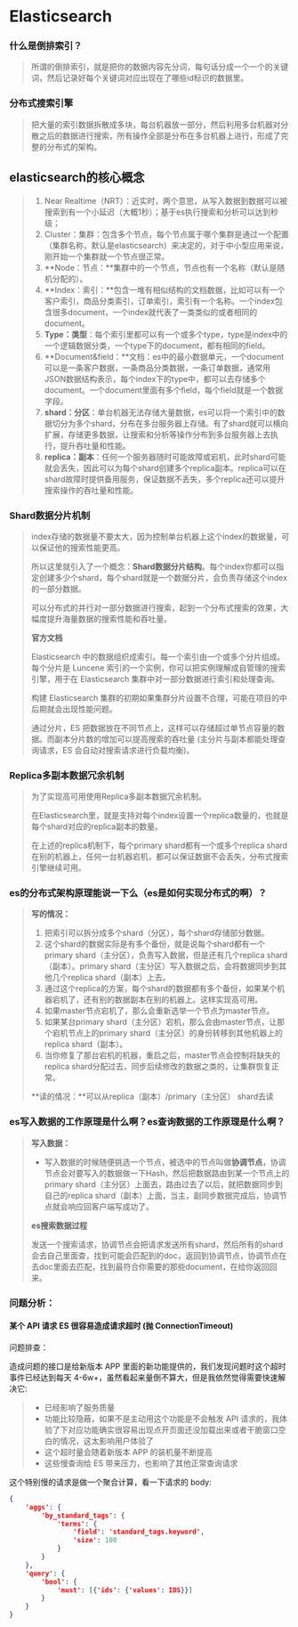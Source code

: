 # Elasticsearch

### 什么是倒排索引？

> 所谓的倒排索引，就是把你的数据内容先分词，每句话分成一个一个的关键词，然后记录好每个关键词对应出现在了哪些id标识的数据里。

### 分布式搜索引擎

> 把大量的索引数据拆散成多块，每台机器放一部分，然后利用多台机器对分散之后的数据进行搜索，所有操作全部是分布在多台机器上进行，形成了完整的分布式的架构。

## elasticsearch的核心概念

> 1. Near Realtime（NRT）：近实时，两个意思，从写入数据到数据可以被搜索到有一个小延迟（大概1秒）；基于es执行搜索和分析可以达到秒级；
> 2. Cluster：集群：包含多个节点，每个节点属于哪个集群是通过一个配置（集群名称，默认是elasticsearch）来决定的，对于中小型应用来说，刚开始一个集群就一个节点很正常。
> 3. **Node：节点：**集群中的一个节点，节点也有一个名称（默认是随机分配的）。
> 4. **Index：索引：**包含一堆有相似结构的文档数据，比如可以有一个客户索引，商品分类索引，订单索引，索引有一个名称。一个index包含很多document，一个index就代表了一类类似的或者相同的document。
> 5. **Type：类型**：每个索引里都可以有一个或多个type，type是index中的一个逻辑数据分类，一个type下的document，都有相同的field。
> 6. **Document&field：**文档：es中的最小数据单元，一个document可以是一条客户数据，一条商品分类数据，一条订单数据，通常用JSON数据结构表示，每个index下的type中，都可以去存储多个document。一个document里面有多个field，每个field就是一个数据字段。
> 7. **shard：分区**：单台机器无法存储大量数据，es可以将一个索引中的数据切分为多个shard，分布在多台服务器上存储。有了shard就可以横向扩展，存储更多数据，让搜索和分析等操作分布到多台服务器上去执行，提升吞吐量和性能。
> 8. **replica：副本**：任何一个服务器随时可能故障或宕机，此时shard可能就会丢失，因此可以为每个shard创建多个replica副本。replica可以在shard故障时提供备用服务，保证数据不丢失，多个replica还可以提升搜索操作的吞吐量和性能。

### Shard数据分片机制

> index存储的数据量不要太大，因为控制单台机器上这个index的数据量，可以保证他的搜索性能更高。
>
> 所以这里就引入了一个概念：**Shard数据分片结构**。每个index你都可以指定创建多少个shard，每个shard就是一个数据分片，会负责存储这个index的一部分数据。
>
> 可以分布式的并行对一部分数据进行搜索，起到一个分布式搜索的效果，大幅度提升海量数据的搜索性能和吞吐量。
>
> **官方文档**
>
> Elasticsearch 中的数据组织成索引。每一个索引由一个或多个分片组成。每个分片是 Luncene 索引的一个实例，你可以把实例理解成自管理的搜索引擎，用于在 Elasticsearch 集群中对一部分数据进行索引和处理查询。
>
> 构建 Elasticsearch 集群的初期如果集群分片设置不合理，可能在项目的中后期就会出现性能问题。
>
> 通过分片，ES 把数据放在不同节点上，这样可以存储超过单节点容量的数据。而副本分片数的增加可以提高搜索的吞吐量 (主分片与副本都能处理查询请求，ES 会自动对搜索请求进行负载均衡)。

### **Replica多副本数据冗余机制**

> 为了实现高可用使用Replica多副本数据冗余机制。
>
> 在Elasticsearch里，就是支持对每个index设置一个replica数量的，也就是每个shard对应的replica副本的数量。
>
> 在上述的replica机制下，每个primary shard都有一个或多个replica shard在别的机器上，任何一台机器宕机，都可以保证数据不会丢失，分布式搜索引擎继续可用。

### es的分布式架构原理能说一下么（es是如何实现分布式的啊）？

> **写的情况：**
>
> 1. 把索引可以拆分成多个shard（分区），每个shard存储部分数据。
> 2. 这个shard的数据实际是有多个备份，就是说每个shard都有一个primary shard（主分区），负责写入数据，但是还有几个replica shard（副本）。primary shard（主分区）写入数据之后，会将数据同步到其他几个replica shard（副本）上去。
> 3. 通过这个replica的方案，每个shard的数据都有多个备份，如果某个机器宕机了，还有别的数据副本在别的机器上。这样实现高可用。
> 4. 如果master节点宕机了，那么会重新选举一个节点为master节点。
> 5. 如果某台primary shard（主分区）宕机，那么会由master节点，让那个宕机节点上的primary shard（主分区）的身份转移到其他机器上的replica shard（副本）。
> 6. 当你修复了那台宕机的机器，重启之后，master节点会控制将缺失的replica shard分配过去，同步后续修改的数据之类的，让集群恢复正常。
>
> **读的情况：**可以从replica（副本）/primary（主分区） shard去读

### es写入数据的工作原理是什么啊？es查询数据的工作原理是什么啊？

> **写入数据：**
>
> - 写入数据的时候随便挑选一个节点，被选中的节点叫做**协调节点**，协调节点会对要写入的数据做一下Hash，然后把数据路由到某一个节点上的primary shard（主分区）上面去，路由过去了以后，就把数据同步到自己的replica shard（副本）上面，当主，副同步数据完成后，协调节点就会响应回客户端写成功了。
>
> **es搜索数据过程**
>
> 发送一个搜索请求，协调节点会把请求发送所有shard，然后所有的shard会去自己里面查，找到可能会匹配到的doc，返回到协调节点，协调节点在去doc里面去匹配，找到最符合你需要的那些document，在给你返回回来。

### 问题分析：

#### 某个 API 请求 ES 很容易造成请求超时 (抛 ConnectionTimeout)

问题排查：

造成问题的接口是给新版本 APP 里面的新功能提供的，我们发现问题时这个超时事件已经达到每天 4-6w+，虽然看起来量倒不算大，但是我依然觉得需要快速解决它:

> - 已经影响了服务质量
> - 功能比较隐蔽，如果不是主动用这个功能是不会触发 API 请求的，我体验了下对应功能确实很容易出现点开页面还没加载出来或者干脆窗口空白的情况，这太影响用户体验了
> - 这个超时量会随着新版本 APP 的装机量不断提高
> - 这些慢查询给 ES 带来压力，也影响了其他正常查询请求

这个特别慢的请求是做一个聚合计算，看一下请求的 body:

```json
{
    'aggs': {
        'by_standard_tags': {
            'terms': {
                'field': 'standard_tags.keyword',
                'size': 100
            }
        }
    },
    'query': {
        'bool': {
            'must': [{'ids': {'values': IDS}}]
        }
    }
}
```

